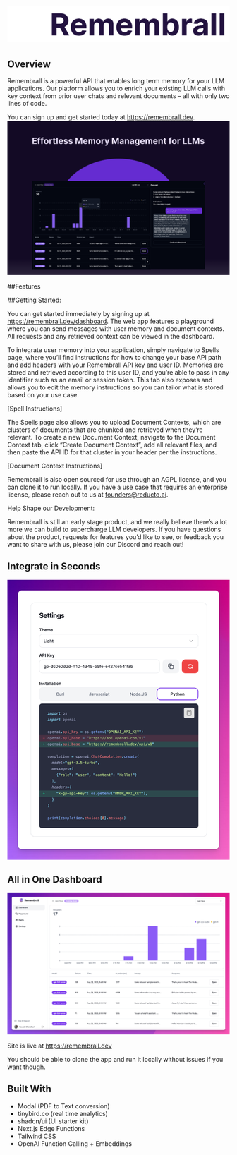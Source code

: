 <h1 align="center">
    <a href="https://remembrall.dev">
    <img src="public/GithubHeaderCombined.svg">
    </a>
</h1>

## Overview
Remembrall is a powerful API that enables long term memory for your LLM applications. Our platform allows you to enrich your existing LLM calls with key context from prior user chats and relevant documents – all with only two lines of code. 

You can sign up and get started today at https://remembrall.dev. 
![Banner](public/GithubHero.png)

##Features

##Getting Started:

You can get started immediately by signing up at https://remembrall.dev/dashboard. The web app features a playground where you can send messages with user memory and document contexts. All requests and any retrieved context can be viewed in the dashboard.

To integrate user memory into your application, simply navigate to Spells page, where you’ll find instructions for how to change your base API path and add headers with your Remembrall API key and user ID. Memories are stored and retrieved according to this user ID, and you’re able to pass in any identifier such as an email or session token. This tab also exposes and allows you to edit the memory instructions so you can tailor what is stored based on your use case. 

[Spell Instructions]

The Spells page also allows you to upload Document Contexts, which are clusters of documents that are chunked and retrieved when they’re relevant. To create a new Document Context, navigate to the Document Context tab, click “Create Document Context”, add all relevant files, and then paste the API ID for that cluster in your header per the instructions. 

[Document Context Instructions]

Remembrall is also open sourced for use through an AGPL license, and you can clone it to run locally. If you have a use case that requires an enterprise license, please reach out to us at founders@reducto.ai.


Help Shape our Development:

Remembrall is still an early stage product, and we really believe there’s a lot more we can build to supercharge LLM developers. If you have questions about the product, requests for features you’d like to see, or feedback you want to share with us, please join our Discord and reach out!





## Integrate in Seconds
![Integrate](public/install.png)

## All in One Dashboard
![Dashboard](public/dashboard.png)

Site is live at https://remembrall.dev

You should be able to clone the app and run it locally without issues if you want though.


## Built With
- Modal (PDF to Text conversion)
- tinybird.co (real time analytics)
- shadcn/ui (UI starter kit)
- Next.js Edge Functions
- Tailwind CSS
- OpenAI Function Calling + Embeddings
